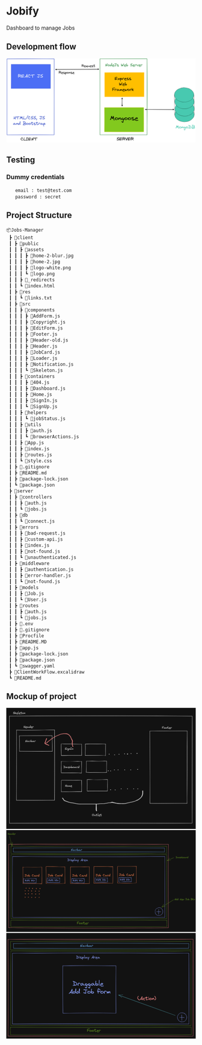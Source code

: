 # Jobify

Dashboard to manage Jobs

## Development flow

![development flow](./mockup/development_flow.png)

## Testing

### Dummy credentials

&nbsp;&nbsp;&nbsp;&nbsp;&nbsp;&nbsp;`email : test@test.com`\
&nbsp;&nbsp;&nbsp;&nbsp;&nbsp;&nbsp;`password : secret`

## Project Structure

```
📦Jobs-Manager
 ┣ 📂client
 ┃ ┣ 📂public
 ┃ ┃ ┣ 📂assets
 ┃ ┃ ┃ ┣ 📜home-2-blur.jpg
 ┃ ┃ ┃ ┣ 📜home-2.jpg
 ┃ ┃ ┃ ┣ 📜logo-white.png
 ┃ ┃ ┃ ┗ 📜logo.png
 ┃ ┃ ┣ 📜_redirects
 ┃ ┃ ┗ 📜index.html
 ┃ ┣ 📂res
 ┃ ┃ ┗ 📜links.txt
 ┃ ┣ 📂src
 ┃ ┃ ┣ 📂components
 ┃ ┃ ┃ ┣ 📜AddForm.js
 ┃ ┃ ┃ ┣ 📜Copyright.js
 ┃ ┃ ┃ ┣ 📜EditForm.js
 ┃ ┃ ┃ ┣ 📜Footer.js
 ┃ ┃ ┃ ┣ 📜Header-old.js
 ┃ ┃ ┃ ┣ 📜Header.js
 ┃ ┃ ┃ ┣ 📜JobCard.js
 ┃ ┃ ┃ ┣ 📜Loader.js
 ┃ ┃ ┃ ┣ 📜Notification.js
 ┃ ┃ ┃ ┗ 📜Skeleton.js
 ┃ ┃ ┣ 📂containers
 ┃ ┃ ┃ ┣ 📜404.js
 ┃ ┃ ┃ ┣ 📜Dashboard.js
 ┃ ┃ ┃ ┣ 📜Home.js
 ┃ ┃ ┃ ┣ 📜SignIn.js
 ┃ ┃ ┃ ┗ 📜SignUp.js
 ┃ ┃ ┣ 📂helpers
 ┃ ┃ ┃ ┗ 📜jobStatus.js
 ┃ ┃ ┣ 📂utils
 ┃ ┃ ┃ ┣ 📜auth.js
 ┃ ┃ ┃ ┗ 📜browserActions.js
 ┃ ┃ ┣ 📜App.js
 ┃ ┃ ┣ 📜index.js
 ┃ ┃ ┣ 📜routes.js
 ┃ ┃ ┗ 📜style.css
 ┃ ┣ 📜.gitignore
 ┃ ┣ 📜README.md
 ┃ ┣ 📜package-lock.json
 ┃ ┗ 📜package.json
 ┣ 📂server
 ┃ ┣ 📂controllers
 ┃ ┃ ┣ 📜auth.js
 ┃ ┃ ┗ 📜jobs.js
 ┃ ┣ 📂db
 ┃ ┃ ┗ 📜connect.js
 ┃ ┣ 📂errors
 ┃ ┃ ┣ 📜bad-request.js
 ┃ ┃ ┣ 📜custom-api.js
 ┃ ┃ ┣ 📜index.js
 ┃ ┃ ┣ 📜not-found.js
 ┃ ┃ ┗ 📜unauthenticated.js
 ┃ ┣ 📂middleware
 ┃ ┃ ┣ 📜authentication.js
 ┃ ┃ ┣ 📜error-handler.js
 ┃ ┃ ┗ 📜not-found.js
 ┃ ┣ 📂models
 ┃ ┃ ┣ 📜Job.js
 ┃ ┃ ┗ 📜User.js
 ┃ ┣ 📂routes
 ┃ ┃ ┣ 📜auth.js
 ┃ ┃ ┗ 📜jobs.js
 ┃ ┣ 📜.env
 ┃ ┣ 📜.gitignore
 ┃ ┣ 📜Procfile
 ┃ ┣ 📜README.MD
 ┃ ┣ 📜app.js
 ┃ ┣ 📜package-lock.json
 ┃ ┣ 📜package.json
 ┃ ┗ 📜swagger.yaml
 ┣ 📜ClientWorkFlow.excalidraw
 ┗ 📜README.md
```

## Mockup of project

![mockup 1](./mockup/mockup_1.png)
![mockup 2](./mockup/mockup_2.png)
![mockup 3](./mockup/mockup_3.png)

